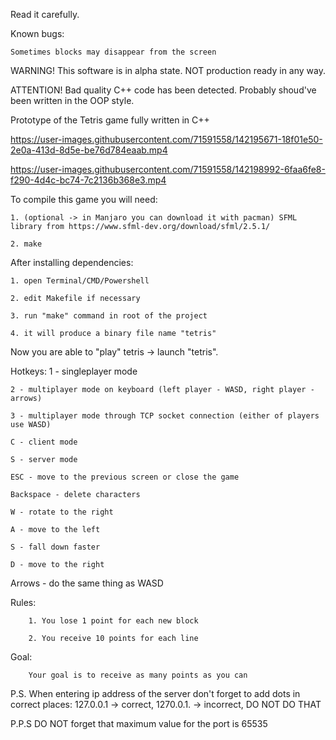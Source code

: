 Read it carefully.

Known bugs:

    Sometimes blocks may disappear from the screen

WARNING!
This software is in alpha state. NOT production ready in any way. 

ATTENTION!
Bad quality C++ code has been detected. Probably shoud've been written in the OOP style.

Prototype of the Tetris game fully written in C++


https://user-images.githubusercontent.com/71591558/142195671-18f01e50-2e0a-413d-8d5e-be76d784eaab.mp4


https://user-images.githubusercontent.com/71591558/142198992-6faa6fe8-f290-4d4c-bc74-7c2136b368e3.mp4


To compile this game you will need:

    1. (optional -> in Manjaro you can download it with pacman) SFML library from https://www.sfml-dev.org/download/sfml/2.5.1/
    
    2. make

After installing dependencies:

    1. open Terminal/CMD/Powershell
    
    2. edit Makefile if necessary
    
    3. run "make" command in root of the project
    
    4. it will produce a binary file name "tetris"

Now you are able to "play" tetris -> launch "tetris".

Hotkeys:
    1 - singleplayer mode
   
    2 - multiplayer mode on keyboard (left player - WASD, right player - arrows)
   
    3 - multiplayer mode through TCP socket connection (either of players use WASD)
   
    C - client mode
   
    S - server mode
   
    ESC - move to the previous screen or close the game
   
    Backspace - delete characters
   
    W - rotate to the right
   
    A - move to the left
   
    S - fall down faster
   
    D - move to the right
   
   Arrows - do the same thing as WASD
   
Rules:

        1. You lose 1 point for each new block
        
        2. You receive 10 points for each line

Goal:

        Your goal is to receive as many points as you can
  
P.S. When entering ip address of the server don't forget to add dots in correct places: 127.0.0.1 -> correct, 1270.0.1. -> incorrect, DO NOT DO THAT

P.P.S DO NOT forget that maximum value for the port is 65535
